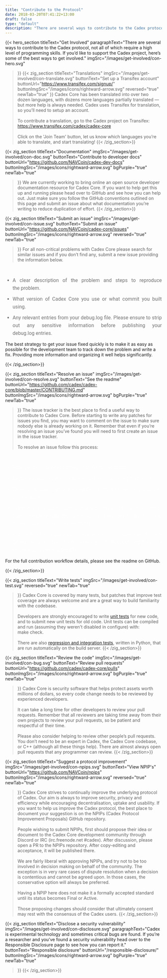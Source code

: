 ```yaml
---
title: "Contribute to the Protocol"
date: 2018-03-20T07:41:22+13:00
draft: false
type: "default"
description: "There are several ways to contribute to the Cadex protocol - so if you’d like to support the project, here’s some of the best ways to get involved"
---
```

{{< hero_section
titleText="Get Involved"
paragraphText="There are several ways to contribute to the Cadex protocol, not all of which require a high level of programming skills. If you’d like to support the Cadex project, here’s some of the best ways to get&nbsp;involved."
imgSrc="/images/get-involved/con-hero.svg"
>}}
{{< zig_section
titleText="Translations"
imgSrc="/images/get-involved/con-translate.svg"
  buttonText="Set up a Transifex account"
  buttonUrl="https://www.transifex.com/signup/"
  buttonImgSrc="/images/icons/rightward-arrow.svg"
    reversed="true"
    newTab="true"
>}}
Cadex Core has been translated into over two dozen languages, with dozens more languages partially translated — but more help is always needed. Cadex uses Transifex for translation, so you’ll need to setup an&nbsp;account.<br><br>To contribute a translation, go to the Cadex project on Transifex: <br><a href="https://www.transifex.com/cadex/cadex-core" style="text-decoration:underline;">https://www.transifex.com/cadex/cadex-core</a><br><br>Click on the 'Join Team' button, let us know which languages you’re able to translate, and start&nbsp;translating!
{{< /zig_section>}}

{{< zig_section
  titleText="Documentation"
  imgSrc="/images/get-involved/con-doc.svg"
  buttonText="Contribute to developer docs"
  buttonUrl="https://github.com/NAVCoin/cadex-dev-docs"
  buttonImgSrc="/images/icons/rightward-arrow.svg"
  bgPurple="true"
  newTab="true"
>}}
We are currently working to bring online an open source developer documentation resource for Cadex Core. If you want to help get this up and running please head over to GitHub and see how you can help out. Just make sure you follow the GitHub conventions outlined on this page and submit an issue about what documentation you’re writing to reduce duplication of&nbsp;effort.
{{< /zig_section>}}

{{< zig_section
titleText="Submit an issue"
imgSrc="/images/get-involved/con-issue.svg"
buttonText="Submit an issue"
buttonUrl="https://github.com/NAVCoin/cadex-core/issues"
buttonImgSrc="/images/icons/rightward-arrow.svg"
reversed="true"
newTab="true"
>}}
For all non-critical problems with Cadex Core please search for similar issues and if you don’t find any, submit a new issue providing the information&nbsp;below.
<br>
<ul class="article-ul" style="color: rgba(0, 0, 0, 0.55);">
  <li>A clear description of the problem and steps to reproduce the&nbsp;problem.</li>
  <li>What version of Cadex Core you use or what commit you built using.</li><li>Any relevant entries from your debug.log file. Please ensure to strip out any sensitive information before publishing your debug.log&nbsp;entries.</li>
</ul>
<p class="paragraph-text">The best strategy to get your issue fixed quickly is to make it as easy as possible for the development team to track down the problem and write a fix. Providing more information and organizing it well helps&nbsp;significantly.</p>
{{< /zig_section>}}

{{< zig_section
  titleText="Resolve an issue"
  imgSrc="/images/get-involved/con-resolve.svg"
  buttonText="See the readme"
  buttonUrl="https://github.com/cadex/cadex-core/blob/master/CONTRIBUTING.md"
  buttonImgSrc="/images/icons/rightward-arrow.svg"
  bgPurple="true"
  newTab="true"
>}}
The issue tracker is the best place to find a useful way to contribute to Cadex&nbsp;Core. Before starting to write any patches for issues you find, you may want to comment on the issue to make sure nobody else is already working on it. Remember that even if you’re resolving an issue you’ve found you will need to first create an issue in the issue&nbsp;tracker.
<br><br>
To resolve an issue follow this process:
<br>
<ul class="article-ul" style="color: rgba(255,255,255,0.55);">
  <li>Fork Cadex/cadex-core to your own GitHub&nbsp;account.</li>
  <li>Create a branch to work in to resolve the issue then get to&nbsp;work.</li>
  <li>Write or update unit and integration tests to cover any changes you’ve&nbsp;made.</li>
  <li>Make a pull request from your branch back into the main Cadex Core repository with the issue type and number in the title (eg. Trivial: fixes spelling mistake #145).</li>
  <li>Talk with other Cadex Core contributors on Discord or through GitHub to alert them to the pending Pull Request and they will review it as soon as&nbsp;possible.</li>
</ul>
<p class="paragraph-text">For the full contribution workflow details, please see the readme on&nbsp;GitHub.</p>
{{< /zig_section>}}

{{< zig_section
titleText="Write tests"
imgSrc="/images/get-involved/con-test.svg"
reversed="true"
newTab="true"
>}}
Cadex Core is covered by many tests, but patches that improve test coverage are always welcome and are a great way to build familiarity with the codebase.
<br><br>
Developers are strongly encouraged to write <a href="https://github.com/NAVCoin/cadex-core/blob/master/doc/unit-tests.md" target="e" style="text-decoration:underline;">unit tests</a> for new code, and to submit new unit tests for old code. Unit tests can be compiled and run (assuming they weren't disabled in configure) with: make&nbsp;check.
<br><br>
There are also <a href="https://github.com/NAVCoin/cadex-core/tree/master/qa" target="e" style="text-decoration:underline;">regression and integration tests</a>, written in Python, that are run automatically on the build&nbsp;server.
{{< /zig_section>}}

{{< zig_section
  titleText="Review the code"
  imgSrc="/images/get-involved/con-bug.svg"
    buttonText="Review pull requests"
  buttonUrl="https://github.com/cadex/cadex-core/pulls"
  buttonImgSrc="/images/icons/rightward-arrow.svg"
  bgPurple="true"
  newTab="true"
>}}
Cadex Core is security software that helps protect assets worth millions of dollars, so every code change needs to be reviewed by experienced&nbsp;developers.<br><br>It can take a long time for other developers to review your pull requests. Remember that all reviewers are taking time away from their own projects to review your pull requests, so be patient and respectful of their&nbsp;time.<br><br>Please also consider helping to review other people’s pull requests. You don’t need to be an expert in Cadex, the Cadex Core codebase, or C++ (although all these things help). There are almost always open pull requests that any programmer can&nbsp;review.
{{< /zig_section>}}

{{< zig_section
titleText="Suggest a protocol improvement"
imgSrc="/images/get-involved/con-npips.svg"
buttonText="View NPIP's"
buttonUrl="https://github.com/NAVCoin/npips"
buttonImgSrc="/images/icons/rightward-arrow.svg"
reversed="true"
newTab="true"
>}}
Cadex Core strives to continually improve the underlying protocol of Cadex. Our aim is always to improve security, privacy and efficiency while encouraging decentralisation, uptake and usability. If you want to help us improve the Cadex protocol, the best place to document your suggestion is on the NPIPs (Cadex Protocol Improvement Proposals) GitHub&nbsp;repository.<br><br>People wishing to submit NPIPs, first should propose their idea or document to the Cadex Core development community through Discord or IRC (irc.freenode.net #cadex). After discussion, please open a PR to the NPIPs repository. After copy-editing and acceptance, it will be published&nbsp;there.<br><br>We are fairly liberal with approving NPIPs, and try not to be too involved in decision making on behalf of the community. The exception is in very rare cases of dispute resolution when a decision is contentious and cannot be agreed upon. In those cases, the conservative option will always be&nbsp;preferred.<br><br>Having a NPIP here does not make it a formally accepted standard until its status becomes Final or Active.<br><br>Those proposing changes should consider that ultimately consent may rest with the consensus of the Cadex&nbsp;users.
{{< /zig_section>}}

{{< zig_section
  titleText="Disclose a security vulnerability"
  imgSrc="/images/get-involved/con-disclosure.svg"
  paragraphText="Cadex is experimental technology and sometimes critical bugs are found. If you’re a researcher and you’ve found a security vulnerability head over to the Responsible Disclosure page to see how you can report&nbsp;it."
    buttonText="Responsible disclosure"
  buttonUrl="/responsible-disclosure/"
  buttonImgSrc="/images/icons/rightward-arrow.svg"
  bgPurple="true"
  newTab="true"
>}}
{{< /zig_section>}}

<style>
.article-ul>li{
    margin-bottom: 8px;
    font-size: 16px;
    font-family: roboto;
    line-height: 25px;
    text-align: justify;
    margin-top: 0;
    margin-bottom: 10px;
}
</style>
